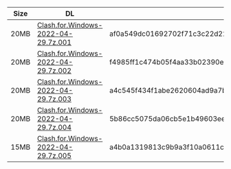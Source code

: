 |    Size   |     DL  | sha512sum |
|  ---  |  ---  |  ---  |
| 20MB | [Clash.for.Windows-2022-04-29.7z.001](https://cdn.jsdelivr.net/gh/appleians/cfw_intel@main/Clash.for.Windows-2022-04-29.7z.001) | af0a549dc01692702f71c3c22d22aae5254e32def927afd4e72631339a55d4cc24702414574932e80d4dfad03df9e8e9fd886c5406fdda3878fbb31a3a743fa0 |
| 20MB | [Clash.for.Windows-2022-04-29.7z.002](https://cdn.jsdelivr.net/gh/appleians/cfw_intel@main/Clash.for.Windows-2022-04-29.7z.002) | f4985ff1c474b05f4aa33b02390ef60fb9a54d832dfd1eca5c3366b6255fb6ac7bbd69fc6fdf2351f362a3f727a93a72558fe28b23d5b63ab009ce9b5f1bf03b |
| 20MB | [Clash.for.Windows-2022-04-29.7z.003](https://cdn.jsdelivr.net/gh/appleians/cfw_intel@main/Clash.for.Windows-2022-04-29.7z.003) | a4c545f434f1abe2620604ad9a7b12704cc386ce7b5f0af21814d861ed316d968aa6057c882c3356aabe2670e6750a17f26d22bbf9cdd5493601a643c20746ef |
| 20MB | [Clash.for.Windows-2022-04-29.7z.004](https://cdn.jsdelivr.net/gh/appleians/cfw_intel@main/Clash.for.Windows-2022-04-29.7z.004) | 5b86cc5075da06cb5e1b49603ee56af7e6bd9dc9da502bbf05ff5733240d7f7971240841263901985d95e62ee352ddf7bc832070f3fb88c9f69e7c8f4803aef6 |
| 15MB | [Clash.for.Windows-2022-04-29.7z.005](https://cdn.jsdelivr.net/gh/appleians/cfw_intel@main/Clash.for.Windows-2022-04-29.7z.005) | a4b0a1319813c9b9a3f10a0611c795fc1a7999f7253ef83f099eed8af56b599348ed63f48ea1a1a2c9ca94bb24a3e3987b00a8f262de6ae54b7b65db1e18daa6 |
